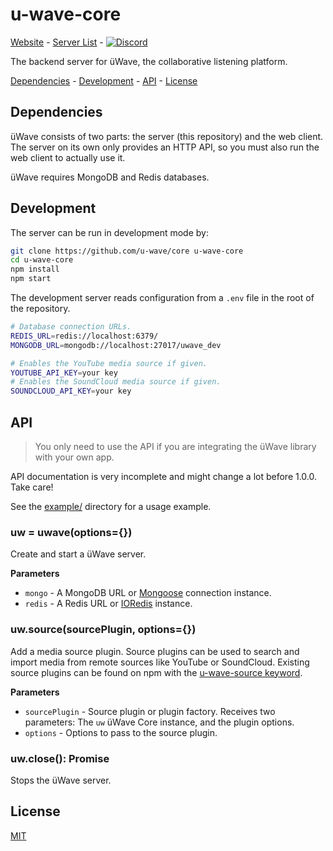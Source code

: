 # u-wave-core

[Website](https://u-wave.net) - [Server List](https://hub.u-wave.net) -
[![Discord](https://img.shields.io/discord/809070303593496656?label=discord&style=flat-square)](https://discord.gg/8vsdfwS8tm)

The backend server for üWave, the collaborative listening platform.

[Dependencies](#dependencies) - [Development](#development) - [API](#api) -
[License](#license)

## Dependencies

üWave consists of two parts: the server (this repository) and the web client.
The server on its own only provides an HTTP API, so you must also run the web
client to actually use it.

üWave requires MongoDB and Redis databases.

## Development

The server can be run in development mode by:

```bash
git clone https://github.com/u-wave/core u-wave-core
cd u-wave-core
npm install
npm start
```

The development server reads configuration from a `.env` file in the root
of the repository.

```bash
# Database connection URLs.
REDIS_URL=redis://localhost:6379/
MONGODB_URL=mongodb://localhost:27017/uwave_dev

# Enables the YouTube media source if given.
YOUTUBE_API_KEY=your key
# Enables the SoundCloud media source if given.
SOUNDCLOUD_API_KEY=your key
```

## API

> You only need to use the API if you are integrating the üWave library with your
> own app.

API documentation is very incomplete and might change a lot before 1.0.0.
Take care!

See the [example/][example] directory for a usage example.

### uw = uwave(options={})

Create and start a üWave server.

**Parameters**

 - `mongo` - A MongoDB URL or [Mongoose][] connection instance.
 - `redis` - A Redis URL or [IORedis][] instance.

### uw.source(sourcePlugin, options={})

Add a media source plugin. Source plugins can be used to search and import media
from remote sources like YouTube or SoundCloud. Existing source plugins can be
found on npm with the [u-wave-source keyword][].

**Parameters**

 * `sourcePlugin` - Source plugin or plugin factory. Receives two parameters:
   The `uw` üWave Core instance, and the plugin options.
 * `options` - Options to pass to the source plugin.

### uw.close(): Promise

Stops the üWave server.

## License

[MIT][]

[Mongoose]: http://mongoosejs.com/
[IORedis]: https://github.com/luin/ioredis
[u-wave-source keyword]: https://www.npmjs.com/browse/keyword/u-wave-source

[example]: example/
[MIT]: ./LICENSE
